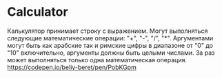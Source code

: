 # Calculator
Калькулятор принимает строку с выражением. Могут выполняться следующие математические операции: "+", "-", "/", "*". Аргументами могут быть как арабские так и римские цифры в диапазоне от "0" до "10" включительно, аргументы должны быть целыми числами. За раз может выполняться только одна математическая операция. https://codepen.io/beliy-beret/pen/PobKGpm
